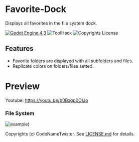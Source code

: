 # Favorite-Dock
Displays all favorites in the file system dock.

[![Godot Engine 4.3](https://img.shields.io/badge/Godot_Engine-4.x-blue)](https://godotengine.org/) ![ToolHack](https://img.shields.io/badge/Tool-Addon-green) ![Copyrights License](https://img.shields.io/badge/License-MIT-blue)


## Features
* Favorite folders are displayed with all subfolders and files.
* Replicate colors on folders/files setted.

# Preview

Youtube: https://youtu.be/b0Bxgp0OIJo

### File System

![example](https://github.com/user-attachments/assets/16f2af78-e8ce-40f3-9f07-51404edb2172))

Copyrights (c) CodeNameTwister. See [LICENSE.md](LICENSE.md) for details.

[godot engine]: https://godotengine.org/
